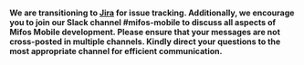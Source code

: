 #### We are transitioning to [Jira](https://mifosforge.jira.com/jira/software/c/projects/MM/issues/) for issue tracking. Additionally, we encourage you to join our Slack channel #mifos-mobile to discuss all aspects of Mifos Mobile development. Please ensure that your messages are not cross-posted in multiple channels. Kindly direct your questions to the most appropriate channel for efficient communication.